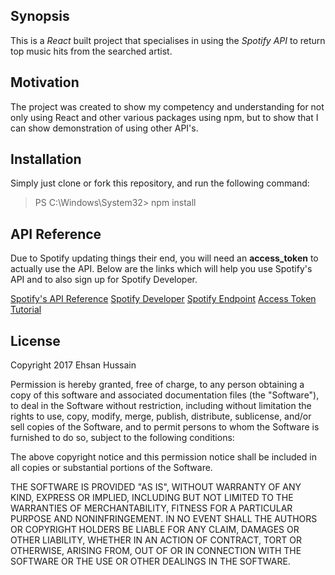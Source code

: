 ## Synopsis

This is a _React_ built project that specialises in using the _Spotify API_ to return top music hits from the searched artist. 

## Motivation

The project was created to show my competency and understanding for not only using React and other various packages using npm, but to show that I can show demonstration of using other API's.

## Installation

Simply just clone or fork this repository, and run the following command:

> PS C:\Windows\System32> npm install


## API Reference

Due to Spotify updating things their end, you will need an **access_token** to actually use the API. Below are the links which will help you use Spotify's API and to also sign up for Spotify Developer.

[Spotify's API Reference](https://developer.spotify.com/web-api/authorization-guide/#client_credentials_flow.)
[Spotify Developer](https://developer.spotify.com/)
[Spotify Endpoint](https://developer.spotify.com/web-api/endpoint-reference/)
[Access Token Tutorial](http://www.angular-city.com/2017/07/spotify-web-api-access.html)

## License

Copyright 2017 Ehsan Hussain

Permission is hereby granted, free of charge, to any person obtaining a copy of this software and associated documentation files (the "Software"), to deal in the Software without restriction, including without limitation the rights to use, copy, modify, merge, publish, distribute, sublicense, and/or sell copies of the Software, and to permit persons to whom the Software is furnished to do so, subject to the following conditions:

The above copyright notice and this permission notice shall be included in all copies or substantial portions of the Software.

THE SOFTWARE IS PROVIDED "AS IS", WITHOUT WARRANTY OF ANY KIND, EXPRESS OR IMPLIED, INCLUDING BUT NOT LIMITED TO THE WARRANTIES OF MERCHANTABILITY, FITNESS FOR A PARTICULAR PURPOSE AND NONINFRINGEMENT. IN NO EVENT SHALL THE AUTHORS OR COPYRIGHT HOLDERS BE LIABLE FOR ANY CLAIM, DAMAGES OR OTHER LIABILITY, WHETHER IN AN ACTION OF CONTRACT, TORT OR OTHERWISE, ARISING FROM, OUT OF OR IN CONNECTION WITH THE SOFTWARE OR THE USE OR OTHER DEALINGS IN THE SOFTWARE.

